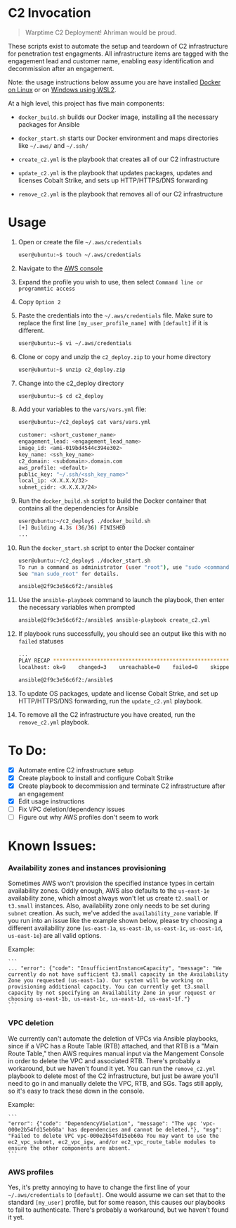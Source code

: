 # C2 Invocation

> Warptime C2 Deployment! Ahriman would be proud. 

These scripts exist to automate the setup and teardown of C2 infrastructure for penetration test engagments. All infrastructure items are tagged with the engagement lead and customer name, enabling easy identification and decommission after an engagement. 

Note: the usage instructions below assume you are have installed [Docker on Linux](https://docs.docker.com/desktop/install/linux-install/) or on [Windows using WSL2](https://docs.docker.com/desktop/install/windows-install/).

At a high level, this project has five main components:

- `docker_build.sh` builds our Docker image, installing all the necessary packages for Ansible

- `docker_start.sh` starts our Docker environment and maps directories like `~/.aws/` and `~/.ssh/`

- `create_c2.yml` is the playbook that creates all of our C2 infrastructure

- `update_c2.yml` is the playbook that updates packages, updates and licenses Cobalt Strike, and sets up HTTP/HTTPS/DNS forwarding

- `remove_c2.yml` is the playbook that removes all of our C2 infrastructure

# Usage

1. Open or create the file `~/.aws/credentials`
    ```sh
    user@ubuntu:~$ touch ~/.aws/credentials
    ```

2. Navigate to the [AWS console](https://aws.amazon.com/console/)

3. Expand the profile you wish to use, then select `Command line or programmtic access`

4. Copy `Option 2`

5. Paste the credentials  into the `~/.aws/credentials` file. Make sure to replace the first line `[my_user_profile_name]` with `[default]` if it is different.
    ```sh
    user@ubuntu:~$ vi ~/.aws/credentials
    ```

6. Clone or copy and unzip the `c2_deploy.zip` to your home directory
    ```sh
    user@ubuntu:~$ unzip c2_deploy.zip
    ```

7. Change into the c2_deploy directory
    ```sh
    user@ubuntu:~$ cd c2_deploy
    ```

8. Add your variables to the `vars/vars.yml` file:
    ```sh
    user@ubuntu:~/c2_deploy$ cat vars/vars.yml
   
    customer: <short_customer_name> 
    engagement_lead: <engagement_lead_name> 
    image_id: <ami-019bd4544c394e302> 
    key_name: <ssh_key_name>
    c2_domain: <subdomain>.domain.com
    aws_profile: <default>
    public_key: "~/.ssh/<ssh_key_name>"
    local_ip: <X.X.X.X/32>
    subnet_cidr: <X.X.X.X/24>
    ```

8. Run the `docker_build.sh` script to build the Docker container that contains all the dependencies for Ansible
    ```sh
    user@ubuntu:~/c2_deploy$ ./docker_build.sh 
    [+] Building 4.3s (36/36) FINISHED
    ...
    ```

9. Run the `docker_start.sh` script to enter the Docker container
    ```sh
    user@ubuntu:~/c2_deploy$ ./docker_start.sh 
    To run a command as administrator (user "root"), use "sudo <command>".
    See "man sudo_root" for details.

    ansible@2f9c3e56c6f2:/ansible$
    ```

10. Use the `ansible-playbook` command to launch the playbook, then enter the necessary variables when prompted
    ```sh
    ansible@2f9c3e56c6f2:/ansible$ ansible-playbook create_c2.yml 

    ```

11. If playbook runs successfully, you should see an output like this with no `failed` statuses
    ```sh
    ...
    PLAY RECAP ************************************************************************************************
    localhost: ok=9    changed=3    unreachable=0    failed=0    skipped=0    rescued=0    ignored=0

    ansible@2f9c3e56c6f2:/ansible$
    ```

13. To update OS packages, update and license Cobalt Strke, and set up HTTP/HTTPS/DNS forwarding, run the `update_c2.yml` playbook. 

14. To remove all the C2 infrastructure you have created, run the `remove_c2.yml` playbook. 

# To Do: 

- [x] Automate entire C2 infrastructure setup
- [x] Create playbook to install and configure Cobalt Strike
- [x] Create playbook to decommission and terminate C2 infrastructure after an engagement
- [x] Edit usage instructions 
- [ ] Fix VPC deletion/dependency issues
- [ ] Figure out why AWS profiles don't seem to work

# Known Issues: 

### Availability zones and instances provisioning
Sometimes AWS won't provision the specified instance types in certain availability zones. Oddly enough, AWS also defaults to the `us-east-1e` availability zone, which almost always won't let us create `t2.small` or `t3.small` instances. Also, availability zone only needs to be set during `subnet` creation. As such, we've added the `availability_zone` variable. If you run into an issue like the example shown below, please try choosing a different availability zone (`us-east-1a`, `us-east-1b`, `us-east-1c`, `us-east-1d`, `us-east-1e`) are all valid options. 

Example:

    ```
    ... "error": {"code": "InsufficientInstanceCapacity", "message": "We currently do not have sufficient t3.small capacity in the Availability Zone you requested (us-east-1a). Our system will be working on provisioning additional capacity. You can currently get t3.small capacity by not specifying an Availability Zone in your request or choosing us-east-1b, us-east-1c, us-east-1d, us-east-1f."}
    ```

### VPC deletion
We currently can't automate the deletion of VPCs via Ansible playbooks, since if a VPC has a Route Table (RTB) attached, and that RTB is a "Main Route Table," then AWS requires manual input via the Mangement Console in order to delete the VPC and associated RTB. There's probably a workaround, but we haven't found it yet. You can run the `remove_c2.yml` playbook to delete most of the C2 infrastructure, but just be aware you'll need to go in and manually delete the VPC, RTB, and SGs. Tags still apply, so it's easy to track these down in the console. 

Example: 

    ```
    "error": {"code": "DependencyViolation", "message": "The vpc 'vpc-000e2b54fd15eb60a' has dependencies and cannot be deleted."}, "msg": "Failed to delete VPC vpc-000e2b54fd15eb60a You may want to use the ec2_vpc_subnet, ec2_vpc_igw, and/or ec2_vpc_route_table modules to ensure the other components are absent.
    ```

### AWS profiles
Yes, it's pretty annoying to have to change the first line of your `~/.aws/credentials` to `[default]`. One would assume we can set that to the standard `[my_user]` profile, but for some reason, this causes our playbooks to fail to authenticate. There's probably a workaround, but we haven't found it yet. 
